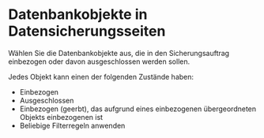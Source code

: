 Datenbankobjekte in Datensicherungsseiten
=========================================

Wählen Sie die Datenbankobjekte aus, die in den Sicherungsauftrag einbezogen oder davon ausgeschlossen werden sollen.

Jedes Objekt kann einen der folgenden Zustände haben:

-   Einbezogen
-   Ausgeschlossen
-   Einbezogen (geerbt), das aufgrund eines einbezogenen übergeordneten Objekts einbezogenen ist
-   Beliebige Filterregeln anwenden
